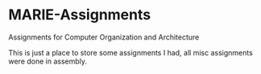 # MARIE-Assignments
Assignments for Computer Organization and Architecture

This is just a place to store some assignments I had, all misc assignments were done in assembly. 
